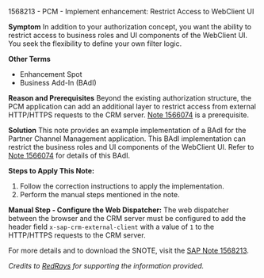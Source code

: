1568213 - PCM - Implement enhancement: Restrict Access to WebClient UI

**Symptom**
In addition to your authorization concept, you want the ability to restrict access to business roles and UI components of the WebClient UI. You seek the flexibility to define your own filter logic.

**Other Terms**
- Enhancement Spot
- Business Add-In (BAdI)

**Reason and Prerequisites**
Beyond the existing authorization structure, the PCM application can add an additional layer to restrict access from external HTTP/HTTPS requests to the CRM server. [Note 1566074](https://me.sap.com/notes/1566074) is a prerequisite.

**Solution**
This note provides an example implementation of a BAdI for the Partner Channel Management application. This BAdI implementation can restrict the business roles and UI components of the WebClient UI. Refer to [Note 1566074](https://me.sap.com/notes/1566074) for details of this BAdI.

**Steps to Apply This Note:**
1. Follow the correction instructions to apply the implementation.
2. Perform the manual steps mentioned in the note.

**Manual Step - Configure the Web Dispatcher:**
The web dispatcher between the browser and the CRM server must be configured to add the header field `x-sap-crm-external-client` with a value of `1` to the HTTP/HTTPS requests to the CRM server.

For more details and to download the SNOTE, visit the [SAP Note 1568213](https://me.sap.com/notes/1568213).

*Credits to [RedRays](https://redrays.io) for supporting the information provided.*